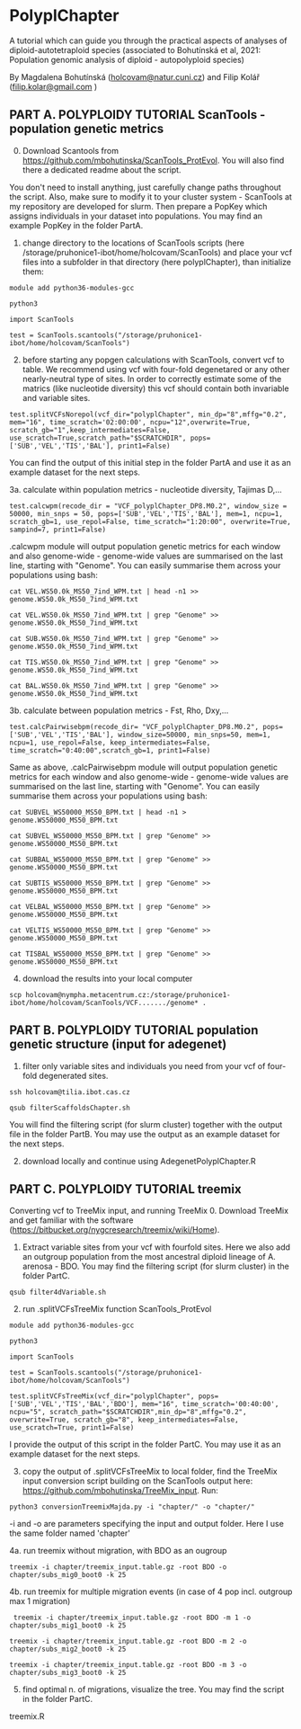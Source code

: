 # PolyplChapter
A tutorial which can guide you through the practical aspects of analyses of diploid-autotetraploid species (associated to Bohutínská et al, 2021: Population genomic analysis of diploid - autopolyploid species)

By Magdalena Bohutínská (holcovam@natur.cuni.cz) and Filip Kolář (filip.kolar@gmail.com )


## PART A. POLYPLOIDY TUTORIAL ScanTools - population genetic metrics 

0. Download Scantools from https://github.com/mbohutinska/ScanTools_ProtEvol. You will also find there a dedicated readme about the script.


You don't need to install anything, just carefully change paths throughout the script. Also, make sure to modify it to your cluster system - ScanTools at my repository are developed for slurm. Then prepare a PopKey which assigns individuals in your dataset into populations. You may find an example PopKey in the folder PartA.


1. change directory to the locations of ScanTools scripts (here /storage/pruhonice1-ibot/home/holcovam/ScanTools) and place your vcf files into a subfolder in that directory (here polyplChapter), than initialize them:

``module add python36-modules-gcc``

``python3``

``import ScanTools``

``test = ScanTools.scantools("/storage/pruhonice1-ibot/home/holcovam/ScanTools") ``



2. before starting any popgen calculations with ScanTools, convert vcf to table. We recommend using vcf with four-fold degenetared or any other nearly-neutral type of sites. In order to correctly estimate some of the matrics (like nucleotide diversity) this vcf should contain both invariable and variable sites.

``
test.splitVCFsNorepol(vcf_dir="polyplChapter", min_dp="8",mffg="0.2", mem="16", time_scratch='02:00:00', ncpu="12",overwrite=True, scratch_gb="1",keep_intermediates=False, use_scratch=True,scratch_path="$SCRATCHDIR", pops=['SUB','VEL','TIS','BAL'], print1=False)
``

You can find the output of this initial step in the folder PartA and use it as an example dataset for the next steps.


3a. calculate within population metrics - nucleotide diversity, Tajimas D,...

``test.calcwpm(recode_dir = "VCF_polyplChapter_DP8.M0.2", window_size = 50000, min_snps = 50, pops=['SUB','VEL','TIS','BAL'], mem=1, ncpu=1, scratch_gb=1, use_repol=False, time_scratch="1:20:00", overwrite=True, sampind=7, print1=False)``

.calcwpm module will output population genetic metrics for each window and also genome-wide - genome-wide values are summarised on the last line, starting with "Genome". You can easily summarise them across your populations using bash:

``cat VEL.WS50.0k_MS50_7ind_WPM.txt | head -n1 >>      genome.WS50.0k_MS50_7ind_WPM.txt``

``cat VEL.WS50.0k_MS50_7ind_WPM.txt | grep "Genome" >> genome.WS50.0k_MS50_7ind_WPM.txt``

``cat SUB.WS50.0k_MS50_7ind_WPM.txt | grep "Genome" >> genome.WS50.0k_MS50_7ind_WPM.txt``

``cat TIS.WS50.0k_MS50_7ind_WPM.txt | grep "Genome" >> genome.WS50.0k_MS50_7ind_WPM.txt``

``cat BAL.WS50.0k_MS50_7ind_WPM.txt | grep "Genome" >> genome.WS50.0k_MS50_7ind_WPM.txt``

3b. calculate between population metrics - Fst, Rho, Dxy,...

``test.calcPairwisebpm(recode_dir= "VCF_polyplChapter_DP8.M0.2", pops=['SUB','VEL','TIS','BAL'], window_size=50000, min_snps=50, mem=1, ncpu=1, use_repol=False, keep_intermediates=False, time_scratch="0:40:00",scratch_gb=1, print1=False)``

Same as above, .calcPairwisebpm module will output population genetic metrics for each window and also genome-wide - genome-wide values are summarised on the last line, starting with "Genome". You can easily summarise them across your populations using bash:


``cat SUBVEL_WS50000_MS50_BPM.txt | head -n1 >       genome.WS50000_MS50_BPM.txt``

``cat SUBVEL_WS50000_MS50_BPM.txt | grep "Genome" >> genome.WS50000_MS50_BPM.txt``

``cat SUBBAL_WS50000_MS50_BPM.txt | grep "Genome" >> genome.WS50000_MS50_BPM.txt``

``cat SUBTIS_WS50000_MS50_BPM.txt | grep "Genome" >> genome.WS50000_MS50_BPM.txt``

``cat VELBAL_WS50000_MS50_BPM.txt | grep "Genome" >> genome.WS50000_MS50_BPM.txt``

``cat VELTIS_WS50000_MS50_BPM.txt | grep "Genome" >> genome.WS50000_MS50_BPM.txt``

``cat TISBAL_WS50000_MS50_BPM.txt | grep "Genome" >> genome.WS50000_MS50_BPM.txt``


4. download the results into your local computer

``
scp holcovam@nympha.metacentrum.cz:/storage/pruhonice1-ibot/home/holcovam/ScanTools/VCF......./genome* .
``


## PART B. POLYPLOIDY TUTORIAL population genetic structure (input for adegenet) 


1. filter only variable sites and individuals you need from your vcf of four-fold degenerated sites. 

``ssh holcovam@tilia.ibot.cas.cz``

``qsub filterScaffoldsChapter.sh ``

You will find the filtering script (for slurm cluster) together with the output file in the folder PartB. You may use the output as an example dataset for the next steps.

2. download locally and continue using AdegenetPolyplChapter.R 


## PART C. POLYPLOIDY TUTORIAL treemix


Converting vcf to TreeMix input, and running TreeMix
0. Download TreeMix and get familiar with the software (https://bitbucket.org/nygcresearch/treemix/wiki/Home). 

1. Extract variable sites from your vcf with fourfold sites. Here we also add an outgroup population from the most ancestral diploid lineage of A. arenosa - BDO. You may find the filtering script (for slurm cluster) in the folder PartC.

``
qsub filter4dVariable.sh 
``

2. run .splitVCFsTreeMix function ScanTools_ProtEvol  

``module add python36-modules-gcc``

``python3``

``import ScanTools``

``test = ScanTools.scantools("/storage/pruhonice1-ibot/home/holcovam/ScanTools") ``


``test.splitVCFsTreeMix(vcf_dir="polyplChapter", pops=['SUB','VEL','TIS','BAL','BDO'], mem="16", time_scratch='00:40:00', ncpu="5", scratch_path="$SCRATCHDIR",min_dp="8",mffg="0.2", overwrite=True, scratch_gb="8", keep_intermediates=False, use_scratch=True, print1=False) ``

I provide the output of this script in the folder PartC. You may use it as an example dataset for the next steps.

3. copy the output of .splitVCFsTreeMix to local folder, find the TreeMix input conversion script building on the ScanTools output here: https://github.com/mbohutinska/TreeMix_input. Run:

``python3 conversionTreemixMajda.py -i "chapter/" -o "chapter/"``


-i and -o are parameters specifying the input and output folder. Here I use the same folder named 'chapter'

4a. run treemix without migration, with BDO as an ougroup

``
treemix -i chapter/treemix_input.table.gz -root BDO -o chapter/subs_mig0_boot0 -k 25
``

4b. run treemix for multiple migration events (in case of 4 pop incl. outgroup max 1 migration)

``
treemix -i chapter/treemix_input.table.gz -root BDO -m 1 -o chapter/subs_mig1_boot0 -k 25``

``treemix -i chapter/treemix_input.table.gz -root BDO -m 2 -o chapter/subs_mig2_boot0 -k 25``

``treemix -i chapter/treemix_input.table.gz -root BDO -m 3 -o chapter/subs_mig3_boot0 -k 25
``


5. find optimal n. of migrations, visualize the tree. You may find the script in the folder PartC.

treemix.R 




